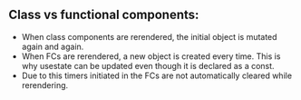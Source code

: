 ## Class vs functional components:

-   When class components are rerendered, the initial object is mutated again and again.
-   When FCs are rerendered, a new object is created every time. This is why usestate can be updated even though it is declared as a const.
-   Due to this timers initiated in the FCs are not automatically cleared while rerendering.
